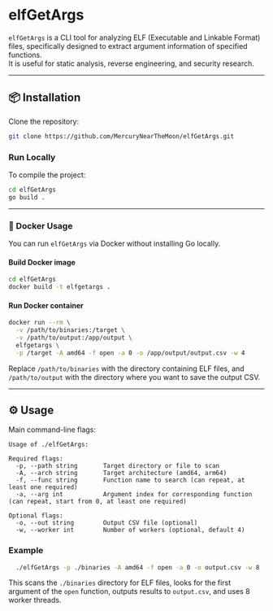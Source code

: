 # elfGetArgs

`elfGetArgs` is a CLI tool for analyzing ELF (Executable and Linkable Format) files, specifically designed to extract argument information of specified functions.  
It is useful for static analysis, reverse engineering, and security research.

---

## 📦 Installation

Clone the repository: 
```bash
git clone https://github.com/MercuryNearTheMoon/elfGetArgs.git
``` 

### Run Locally

To compile the project:

```bash
cd elfGetArgs
go build .
```

---

### 🐳 Docker Usage

You can run `elfGetArgs` via Docker without installing Go locally.

#### Build Docker image

```bash
cd elfGetArgs
docker build -t elfgetargs .
```

#### Run Docker container
```bash
docker run --rm \
  -v /path/to/binaries:/target \
  -v /path/to/output:/app/output \
  elfgetargs \
  -p /target -A amd64 -f open -a 0 -o /app/output/output.csv -w 4
```
Replace `/path/to/binaries` with the directory containing ELF files,
and `/path/to/output` with the directory where you want to save the output CSV.

---

## ⚙️ Usage
Main command-line flags:

```text
Usage of ./elfGetArgs:

Required flags:
  -p, --path string       Target directory or file to scan
  -A, --arch string       Target architecture (amd64, arm64)
  -f, --func string       Function name to search (can repeat, at least one required)
  -a, --arg int           Argument index for corresponding function (can repeat, start from 0, at least one required)

Optional flags:
  -o, --out string        Output CSV file (optional)
  -w, --worker int        Number of workers (optional, default 4)
```

### Example

```bash
  ./elfGetArgs -p ./binaries -A amd64 -f open -a 0 -o output.csv -w 8
```

This scans the `./binaries` directory for ELF files, looks for the first argument of the `open` function, outputs results to `output.csv`, and uses 8 worker threads.